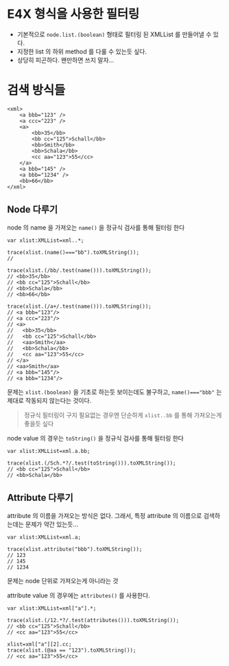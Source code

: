 # E4X 형식을 사용한 필터링

- 기본적으로 `node.list.(boolean)` 형태로 필터링 된 XMLList 를 만들어낼 수 있다.
- 지정한 list 의 하위 method 를 다룰 수 있는듯 싶다.
- 상당히 피곤하다. 왠만하면 쓰지 말자...

# 검색 방식들

	<xml>
		<a bbb="123" />
		<a ccc="223" />
		<a>
			<bb>35</bb>
			<bb cc="125">Schall</bb>
			<bb>Smith</bb>
			<bb>Schala</bb>
			<cc aa="123">55</cc>
		</a>
		<a bbb="145" />
		<a bbb="1234" />
		<bb>66</bb>
	</xml>

## Node 다루기

node 의 name 을 가져오는 `name()` 을 정규식 검사를 통해 필터링 한다

	var xlist:XMLList=xml..*;
	
	trace(xlist.(name()==="bb").toXMLString());
	// 

	trace(xlist.(/bb/.test(name())).toXMLString());
	// <bb>35</bb>
	// <bb cc="125">Schall</bb>
	// <bb>Schala</bb>
	// <bb>66</bb>
	
	trace(xlist.(/a+/.test(name())).toXMLString());
	// <a bbb="123"/>
	// <a ccc="223"/>
	// <a>
	//   <bb>35</bb>
	//   <bb cc="125">Schall</bb>
	//   <aa>Smith</aa>
	//   <bb>Schala</bb>
	//   <cc aa="123">55</cc>
	// </a>
	// <aa>Smith</aa>
	// <a bbb="145"/>
	// <a bbb="1234"/>

문제는 `xlist.(boolean)` 을 기초로 하는듯 보이는데도 불구하고, `name()==="bbb"` 는 제대로 작동되지 않는다는 것이다.

> 정규식 필터링이 구지 필요없는 경우엔
> 단순하게 `xlist..bb` 를 통해 가져오는게 좋을듯 싶다

node value 의 경우는 `toString()` 을 정규식 검사를 통해 필터링 한다 
	
	var xlist:XMLList=xml.a.bb;
	
	trace(xlist.(/Sch.*?/.test(toString())).toXMLString());
	// <bb cc="125">Schall</bb>
	// <bb>Schala</bb>

## Attribute 다루기

attribute 의 이름을 가져오는 방식은 없다. 그래서, 특정 attribute 의 이름으로 검색하는데는 문제가 약간 있는듯...

	var xlist:XMLList=xml.a;
	
	trace(xlist.attribute("bbb").toXMLString());
	// 123
	// 145
	// 1234
	
문제는 node 단위로 가져오는게 아니라는 것

attribute value 의 경우에는 `attributes()` 를 사용한다.

	var xlist:XMLList=xml["a"].*;
	
	trace(xlist.(/12.*?/.test(attributes())).toXMLString());
	// <bb cc="125">Schall</bb>
	// <cc aa="123">55</cc>
	
	xlist=xml["a"][2].cc;
	trace(xlist.(@aa == "123").toXMLString());
	// <cc aa="123">55</cc>
	
